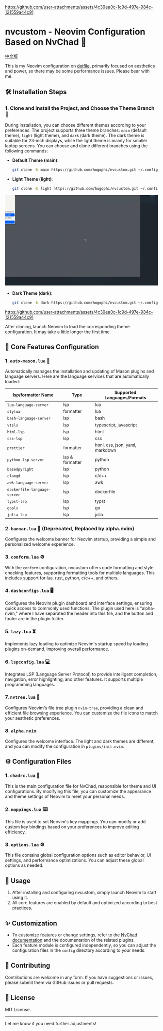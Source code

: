https://github.com/user-attachments/assets/4c39ea0c-1c9d-497e-984c-121559a44c91

# nvcustom - Neovim Configuration Based on NvChad 🎨

[中文版](./README_zh.md)

This is my Neovim configuration on [dotfile](https://dotfyle.com/HugoPhi/nvim), primarily focused on aesthetics and power, so there may be some performance issues. Please bear with me.

## 🛠️ Installation Steps

### 1. Clone and Install the Project, and Choose the Theme Branch 🎨

During installation, you can choose different themes according to your preferences. The project supports three theme branches: `main` (default theme), `light` (light theme), and `dark` (dark theme). The dark theme is suitable for 23-inch displays, while the light theme is mainly for smaller laptop screens. You can choose and clone different branches using the following commands:

- **Default Theme (main)**:

  ```bash
  git clone -b main https://github.com/hugophi/nvcustom.git ~/.config/nvim
  ```

- **Light Theme (light)**:

  ```bash
  git clone -b light https://github.com/hugophi/nvcustom.git ~/.config/nvim
  ```

![light](./assets/light.gif)

- **Dark Theme (dark)**:

  ```bash
  git clone -b dark https://github.com/hugophi/nvcustom.git ~/.config/nvim
  ```

https://github.com/user-attachments/assets/4c39ea0c-1c9d-497e-984c-121559a44c91

After cloning, launch Neovim to load the corresponding theme configuration. It may take a little longer the first time.

## 🔧 Core Features Configuration

### 1. `auto-mason.lua` 🚀

Automatically manages the installation and updating of Mason plugins and language servers. Here are the language services that are automatically loaded:

| lsp/formatter Name           | Type            | Supported Languages/Formats     |
| ---------------------------- | --------------- | ------------------------------- |
| `lua-language-server`        | lsp             | lua                             |
| `stylua`                     | formatter       | lua                             |
| `bash-language-server`       | lsp             | bash                            |
| `vtsls`                      | lsp             | typescript, javascript          |
| `html-lsp`                   | lsp             | html                            |
| `css-lsp`                    | lsp             | css                             |
| `prettier`                   | formatter       | html, css, json, yaml, markdown |
| `python-lsp-server`          | lsp & formatter | python                          |
| `basedpyright`               | lsp             | python                          |
| `clangd`                     | lsp             | c/c++                           |
| `awk-language-server`        | lsp             | awk                             |
| `dockerfile-language-server` | lsp             | dockerfile                      |
| `typst-lsp`                  | lsp             | typst                           |
| `gopls`                      | lsp             | go                              |
| `julia-lsp`                  | lsp             | julia                           |

### 2. `bannar.lua` 🎉 (Deprecated, Replaced by alpha.nvim)

Configures the welcome banner for Neovim startup, providing a simple and personalized welcome experience.

### 3. `conform.lua` ⚙️

With the `conform` configuration, nvcustom offers code formatting and style checking features, supporting formatting tools for multiple languages. This includes support for lua, rust, python, c/c++, and others.

### 4. `dashconfigs.lua` 🖥️

Configures the Neovim plugin dashboard and interface settings, ensuring quick access to commonly used functions. The plugin used here is "alpha-nvim," where I have separated the header into this file, and the button and footer are in the plugin folder.

### 5. `lazy.lua` ⏳

Implements lazy loading to optimize Neovim's startup speed by loading plugins on-demand, improving overall performance.

### 6. `lspconfig.lua` 💻

Integrates LSP (Language Server Protocol) to provide intelligent completion, navigation, error highlighting, and other features. It supports multiple programming languages.

### 7. `nvtree.lua` 🌲

Configures Neovim's file tree plugin `nvim-tree`, providing a clean and efficient file browsing experience. You can customize the file icons to match your aesthetic preferences.

### 8. `alpha.nvim`

Configures the welcome interface. The light and dark themes are different, and you can modify the configuration in `plugins/init.nvim`.

## ⚙️ Configuration Files

### 1. `chadrc.lua` 🎨

This is the main configuration file for NvChad, responsible for theme and UI configurations. By modifying this file, you can customize the appearance and theme settings of Neovim to meet your personal needs.

### 2. `mappings.lua` ⌨️

This file is used to set Neovim's key mappings. You can modify or add custom key bindings based on your preferences to improve editing efficiency.

### 3. `options.lua` ⚙️

This file contains global configuration options such as editor behavior, UI settings, and performance optimizations. You can adjust these global options as needed.

## 🚀 Usage

1. After installing and configuring nvcustom, simply launch Neovim to start using it.
2. All core features are enabled by default and optimized according to best practices.

## ✨ Customization

- To customize features or change settings, refer to the [NvChad documentation](https://nvchad.com/) and the documentation of the related plugins.
- Each feature module is configured independently, so you can adjust the configuration files in the `config` directory according to your needs.

## 🤝 Contributing

Contributions are welcome in any form. If you have suggestions or issues, please submit them via GitHub issues or pull requests.

## 📜 License

MIT License.

---

Let me know if you need further adjustments!
